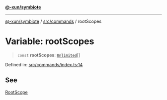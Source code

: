 [**@-xun/symbiote**](../../../README.md)

***

[@-xun/symbiote](../../../README.md) / [src/commands](../README.md) / rootScopes

# Variable: rootScopes

> `const` **rootScopes**: [`Unlimited`](../../configure/enumerations/UnlimitedGlobalScope.md#unlimited)[]

Defined in: [src/commands/index.ts:14](https://github.com/Xunnamius/symbiote/blob/b62abf3b41ef4fb16014d3e799397a1e70b68b47/src/commands/index.ts#L14)

## See

[RootScope](../../configure/enumerations/UnlimitedGlobalScope.md)
